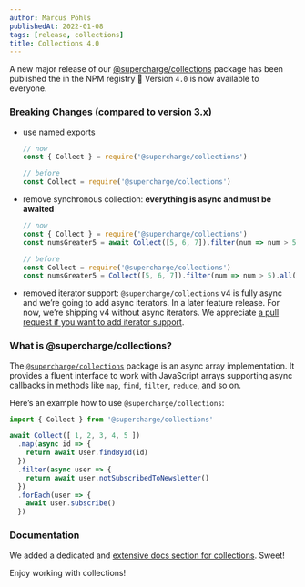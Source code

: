 ```yaml
---
author: Marcus Pöhls
publishedAt: 2022-01-08
tags: [release, collections]
title: Collections 4.0
---
```


A new major release of our [@supercharge/collections](https://github.com/supercharge/collections) package has been published the in the NPM registry 🥳 Version `4.0` is now available to everyone.


### Breaking Changes (compared to version 3.x)
- use named exports
  ```js
  // now
  const { Collect } = require('@supercharge/collections')

  // before
  const Collect = require('@supercharge/collections')
  ```

- remove synchronous collection: **everything is async and must be awaited**
  ```js
  // now
  const { Collect } = require('@supercharge/collections')
  const numsGreater5 = await Collect([5, 6, 7]).filter(num => num > 5)

  // before
  const Collect = require('@supercharge/collections')
  const numsGreater5 = Collect([5, 6, 7]).filter(num => num > 5).all()
  ```

- removed iterator support: `@supercharge/collections` v4 is fully async and we’re going to add async iterators. In a later feature release. For now, we’re shipping v4 without async iterators. We appreciate [a pull request if you want to add iterator support](https://github.com/supercharge/collections).


### What is @supercharge/collections?
The [`@supercharge/collections`](https://github.com/supercharge/collections) package is an async array implementation. It provides a fluent interface to work with JavaScript arrays supporting async callbacks in methods like `map`, `find`, `filter`, `reduce`, and so on.

Here’s an example how to use `@supercharge/collections`:

```js
import { Collect } from '@supercharge/collections'

await Collect([ 1, 2, 3, 4, 5 ])
  .map(async id => {
    return await User.findById(id)
  })
  .filter(async user => {
    return await user.notSubscribedToNewsletter()
  })
  .forEach(user => {
    await user.subscribe()
  })
```


### Documentation
We added a dedicated and [extensive docs section for collections](https://superchargejs.com/docs/collections). Sweet!


Enjoy working with collections!
